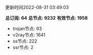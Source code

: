 更新时间2022-08-31 03:49:03

**总订阅: 64**
**总节点: 9232**
**有效节点: 1958**
- trojan节点: 93
- v2ray节点: 1641
- ss节点: 222
- ssr节点: 2
